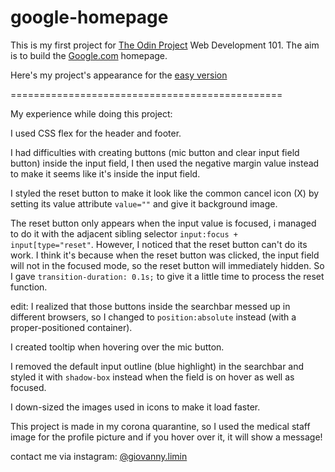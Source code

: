 # google-homepage
This is my first project for [The Odin Project](https://www.theodinproject.com) Web Development 101.
The aim is to build the [Google.com](https://www.google.com) homepage.

Here's my project's appearance for the [easy version](https://www.giovannylimin.github.io/google-homepage/easy-version)



===============================================

My experience while doing this project:

I used CSS flex for the header and footer.

I had difficulties with creating buttons (mic button and clear input field button) inside the input field, I then used the negative margin value instead to make it seems like it's inside the input field.

I styled the reset button to make it look like the common cancel icon (X) by setting its value attribute `value=""` and give it background image.

The reset button only appears when the input value is focused, i managed to do it with the adjacent sibling selector `input:focus + input[type="reset"`. However, I noticed that the reset button can't do its work. I think it's because when the reset button was clicked, the input field will not in the focused mode, so the reset button will immediately hidden. So I gave `transition-duration: 0.1s;` to give it a little time to process the reset function.

edit: I realized that those buttons inside the searchbar messed up in different browsers, so I changed to `position:absolute` instead (with a proper-positioned container).

I created tooltip when hovering over the mic button.

I removed the default input outline (blue highlight) in the searchbar and styled it with `shadow-box` instead when the field is on hover as well as focused.

I down-sized the images used in icons to make it load faster.

This project is made in my corona quarantine, so I used the medical staff image for the profile picture and if you hover over it, it will show a message!

contact me via instagram: 
[@giovanny.limin](instagram.com/giovanny.limin)
